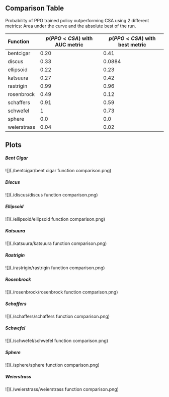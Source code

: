 ## Comparison Table

Probability of PPO trained policy outperforming CSA using 2 different metrics: Area under the curve and the absolute best of the run.

| Function    | $p(PPO < CSA)$ with AUC metric | $p(PPO < CSA)$ with best metric |
| :---------- | ------------------------------ | ------------------------------- |
| bentcigar   | 0.20                           | 0.41                            |
| discus      | 0.33                           | 0.0884                          |
| ellipsoid   | 0.22                           | 0.23                            |
| katsuura    | 0.27                           | 0.42                            |
| rastrigin   | 0.99                           | 0.96                            |
| rosenbrock  | 0.49                           | 0.12                            |
| schaffers   | 0.91                           | 0.59                            |
| schwefel    | 1                              | 0.73                            |
| sphere      | 0.0                            | 0.0                             |
| weierstrass | 0.04                           | 0.02                            |

## Plots

##### Bent Cigar

![](./bentcigar/bent cigar function comparison.png)

##### Discus

![](./discus/discus function comparison.png)

##### Ellipsoid

![](./ellipsoid/ellipsoid function comparison.png)

##### Katsuura

![](./katsuura/katsuura function comparison.png)

##### Rastrigin

![](./rastrigin/rastrigin function comparison.png)

##### Rosenbrock

![](./rosenbrock/rosenbrock function comparison.png)

##### Schaffers

![](./schaffers/schaffers function comparison.png)

##### Schwefel

![](./schwefel/schwefel function comparison.png)

##### Sphere

![](./sphere/sphere function comparison.png)

##### Weierstrass

![](./weierstrass/weierstrass function comparison.png)
